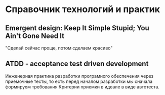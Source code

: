 # Справочник технологий и практик









## Emergent design: Keep It Simple Stupid; You Ain't  Gone Need It
   "Сделай сейчас проще, потом сделаем красиво"
   
## ATDD - acceptance test driven development
Инженерная практика разработки програмного обеспечения через приемочные тесты, то есть перед началом разработки мы сначала формируем требования Критерии приемки в идеале в виде автотеста. 